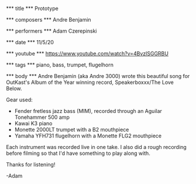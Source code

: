 *** title ***
Prototype

*** composers ***
Andre Benjamin

*** performers ***
Adam Czerepinski

*** date ***
11/5/20

*** youtube ***
https://www.youtube.com/watch?v=4BvzlSGGRBU

*** tags ***
piano, bass, trumpet, flugelhorn

*** body ***
Andre Benjamin (aka Andre 3000) wrote this beautiful song for OutKast's Album of the Year winning record, Speakerboxxx/The Love Below.

Gear used:
- Fender fretless jazz bass (MIM), recorded through an Aguilar Tonehammer 500 amp
- Kawai K3 piano
- Monette 2000LT trumpet with a B2 mouthpiece
- Yamaha YFH731 flugelhorn with a Monette FLG2 mouthpiece

Each instrument was recorded live in one take. I also did a rough recording before filming so that I'd have something to play along with.

Thanks for listening!

-Adam
